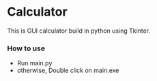 # Calculator
This is GUI calculator build in python using Tkinter.

### How to use
- Run main.py
- otherwise, Double click on main.exe
